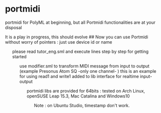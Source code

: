 # portmidi
portmidi for PolyML at beginning, but all Portmidi functionalities are at your disposal<p>
<p> It is a play in progress, this should evolve
## Now you can use Portmidi without worry of pointers : just use device id or name
<ul> please read tutor_eng.sml and execute lines step by step for getting started
<ul> use modifier.sml to transform MIDI message from input to output (example Presonus Atom SQ -only one channel- )
  this is an example for using read1 and write1 added to lib interface for realtime input-output
<ul> portmidi libs are provided for 64bits : tested on Arch Linux, openSUSE Leap 15.3, Mac Catalina and Windows10 
<ul> Note : on Ubuntu Studio, timestamp don't work.


